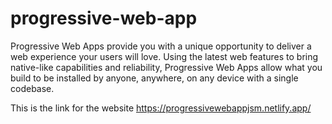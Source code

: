 # progressive-web-app

Progressive Web Apps provide you with a unique opportunity to deliver a web experience your users will love. Using the latest web features to bring native-like capabilities and reliability, Progressive Web Apps allow what you build to be installed by anyone, anywhere, on any device with a single codebase. 

This is the link for the website
https://progressivewebappjsm.netlify.app/
